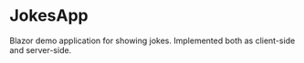 # JokesApp
Blazor demo application for showing jokes. Implemented both as client-side and server-side.
